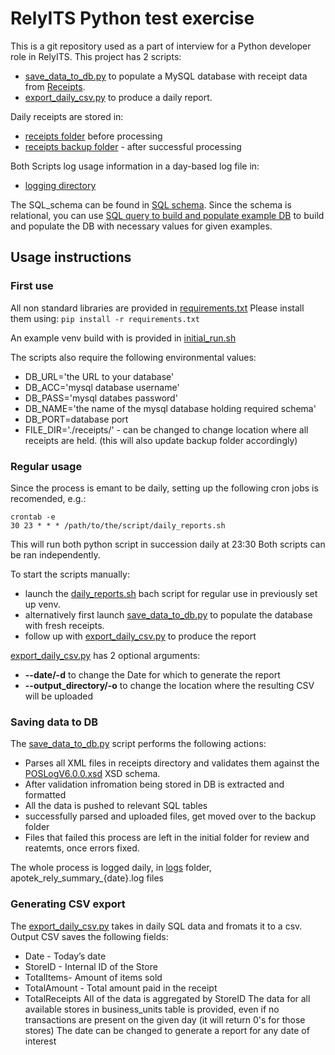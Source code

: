 # RelyITS Python test exercise

This is a git repository used as a part of interview for a Python developer role in RelyITS.
This project has 2 scripts:
* [save_data_to_db.py](save_data_to_db.py) to populate a MySQL database with receipt data from [Receipts](receipts).
* [export_daily_csv.py](export_daily_csv.py) to produce a daily report.

Daily receipts are stored in: 
* [receipts folder](receipts) before processing
* [receipts backup folder](receipts_bak) - after successful processing

Both Scripts log usage information in a day-based log file in: 
* [logging directory](logs)

The SQL_schema can be found in [SQL schema](db-schema.sql). Since the schema is relational, you can use [SQL query to build and populate example DB](sb_building_query.sql) to build and populate the DB with necessary values for given examples.

## Usage instructions
### First use

All non standard libraries are provided in [requirements.txt](requirements.txt)
Please install them using:
```pip install -r requirements.txt```

An example venv build with is provided in [initial_run.sh](initial_run.sh)

The scripts also require the following environmental values:
* DB_URL='the URL to your database'
* DB_ACC='mysql database username'
* DB_PASS='mysql databes password'
* DB_NAME='the name of the mysql database holding required schema'
* DB_PORT=database port
* FILE_DIR='./receipts/' - can be changed to change location where all receipts are held. (this will also update backup folder accordingly)

### Regular usage

Since the process is emant to be daily, setting up the following cron jobs is recomended, e.g.:
```
crontab -e
30 23 * * * /path/to/the/script/daily_reports.sh
``` 
This will run both python script in succession daily at 23:30
Both scripts can be ran independently.

To start the scripts manually:
* launch the [daily_reports.sh](daily_reports.sh) bach script for regular use in previously set up venv.
* alternatively first launch [save_data_to_db.py](save_data_to_db.py) to populate the database with fresh receipts.
* follow up with [export_daily_csv.py](export_daily_csv.py) to produce the report

[export_daily_csv.py](export_daily_csv.py) has 2 optional arguments:
* **--date/-d** to change the Date for which to generate the report
* **--output_directory/-o** to change the location where the resulting CSV will be uploaded 


### Saving data to DB
The  [save_data_to_db.py](save_data_to_db.py) script performs the following actions:
* Parses all XML files in receipts directory and validates them against the [POSLogV6.0.0.xsd](POSLogV6.0.0.xsd) XSD schema.
* After validation infromation being stored in DB is extracted and formatted
* All the data is pushed to relevant SQL tables
* successfully parsed and uploaded files, get moved over to the backup folder
* Files that failed this process are left in the initial folder for review and reatemts, once errors fixed.

The whole process is logged daily, in [logs](logs) folder, apotek_rely_summary_{date}.log files

### Generating CSV export
The [export_daily_csv.py](export_daily_csv.py) takes in daily SQL data and fromats it to a csv.
Output CSV saves the following fields:
* Date -          Today’s date
* StoreID	-       Internal ID of the Store
* TotalItems-     Amount of items sold
* TotalAmount	-   Total amount paid in the receipt
* TotalReceipts 
All of the data is aggregated by StoreID
The data for all available stores in business_units table is provided, even if no transactions are present on the given day (it will return 0's for those stores)
The date can be changed to generate a report for any date of interest
